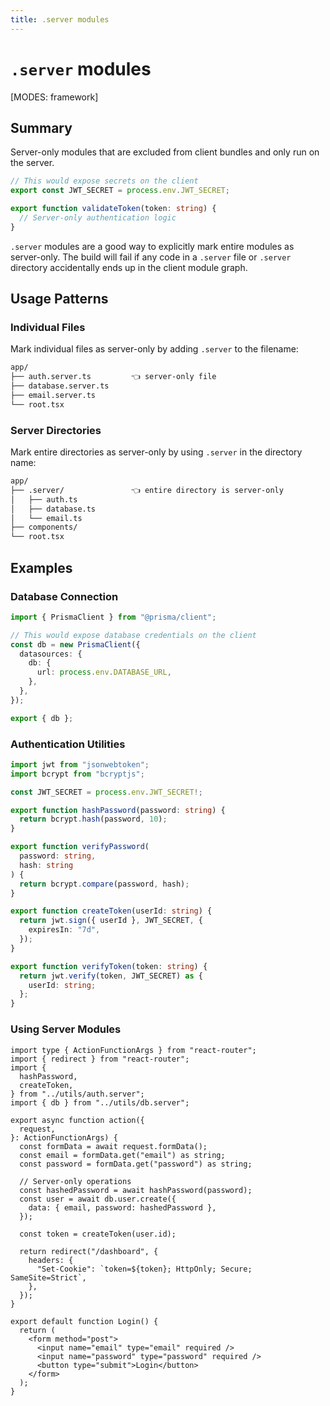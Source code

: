 ```yaml
---
title: .server modules
---
```


# `.server` modules

[MODES: framework]

## Summary

Server-only modules that are excluded from client bundles and only run on the server.

```ts filename=auth.server.ts
// This would expose secrets on the client
export const JWT_SECRET = process.env.JWT_SECRET;

export function validateToken(token: string) {
  // Server-only authentication logic
}
```

`.server` modules are a good way to explicitly mark entire modules as server-only. The build will fail if any code in a `.server` file or `.server` directory accidentally ends up in the client module graph.

## Usage Patterns

### Individual Files

Mark individual files as server-only by adding `.server` to the filename:

```txt
app/
├── auth.server.ts         👈 server-only file
├── database.server.ts
├── email.server.ts
└── root.tsx
```

### Server Directories

Mark entire directories as server-only by using `.server` in the directory name:

```txt
app/
├── .server/               👈 entire directory is server-only
│   ├── auth.ts
│   ├── database.ts
│   └── email.ts
├── components/
└── root.tsx
```

## Examples

### Database Connection

```ts filename=app/utils/db.server.ts
import { PrismaClient } from "@prisma/client";

// This would expose database credentials on the client
const db = new PrismaClient({
  datasources: {
    db: {
      url: process.env.DATABASE_URL,
    },
  },
});

export { db };
```

### Authentication Utilities

```ts filename=app/utils/auth.server.ts
import jwt from "jsonwebtoken";
import bcrypt from "bcryptjs";

const JWT_SECRET = process.env.JWT_SECRET!;

export function hashPassword(password: string) {
  return bcrypt.hash(password, 10);
}

export function verifyPassword(
  password: string,
  hash: string
) {
  return bcrypt.compare(password, hash);
}

export function createToken(userId: string) {
  return jwt.sign({ userId }, JWT_SECRET, {
    expiresIn: "7d",
  });
}

export function verifyToken(token: string) {
  return jwt.verify(token, JWT_SECRET) as {
    userId: string;
  };
}
```

### Using Server Modules

```tsx filename=app/routes/login.tsx
import type { ActionFunctionArgs } from "react-router";
import { redirect } from "react-router";
import {
  hashPassword,
  createToken,
} from "../utils/auth.server";
import { db } from "../utils/db.server";

export async function action({
  request,
}: ActionFunctionArgs) {
  const formData = await request.formData();
  const email = formData.get("email") as string;
  const password = formData.get("password") as string;

  // Server-only operations
  const hashedPassword = await hashPassword(password);
  const user = await db.user.create({
    data: { email, password: hashedPassword },
  });

  const token = createToken(user.id);

  return redirect("/dashboard", {
    headers: {
      "Set-Cookie": `token=${token}; HttpOnly; Secure; SameSite=Strict`,
    },
  });
}

export default function Login() {
  return (
    <form method="post">
      <input name="email" type="email" required />
      <input name="password" type="password" required />
      <button type="submit">Login</button>
    </form>
  );
}
```
